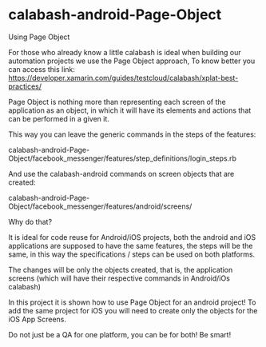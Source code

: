 # calabash-android-Page-Object
Using Page Object

For those who already know a little calabash is ideal when building our automation projects we use the Page Object approach, 
To know better you can access this link: https://developer.xamarin.com/guides/testcloud/calabash/xplat-best-practices/ 

Page Object is nothing more than representing each screen of the application as an object, 
in which it will have its elements and actions that can be performed in a given it. 

This way you can leave the generic commands in the steps of the features:

calabash-android-Page-Object/facebook_messenger/features/step_definitions/login_steps.rb

And use the calabash-android commands on screen objects that are created:

calabash-android-Page-Object/facebook_messenger/features/android/screens/

Why do that? 

It is ideal for code reuse for Android/iOS projects, both the android and iOS applications are supposed to have the same features, 
the steps will be the same, in this way the specifications / steps can be used on both platforms. 

The changes will be only the objects created, that is, the application screens 
(which will have their respective commands in Android/iOs calabash)

In this project it is shown how to use Page Object for an android project! 
To add the same project for iOS you will need to create only the objects for the iOS App Screens.

Do not just be a QA for one platform, you can be for both! Be smart!
